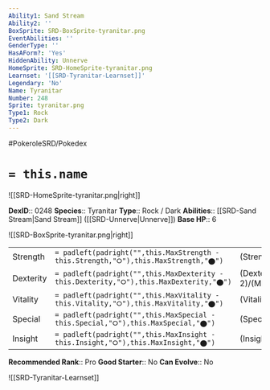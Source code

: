```yaml
---
Ability1: Sand Stream
Ability2: ''
BoxSprite: SRD-BoxSprite-tyranitar.png
EventAbilities: ''
GenderType: ''
HasAForm?: 'Yes'
HiddenAbility: Unnerve
HomeSprite: SRD-HomeSprite-tyranitar.png
Learnset: '[[SRD-Tyranitar-Learnset]]'
Legendary: 'No'
Name: Tyranitar
Number: 248
Sprite: tyranitar.png
Type1: Rock
Type2: Dark
---
```


#PokeroleSRD/Pokedex

# `= this.name`

![[SRD-HomeSprite-tyranitar.png|right]]

**DexID**:: 0248
**Species**:: Tyranitar
**Type**:: Rock / Dark
**Abilities**:: [[SRD-Sand Stream|Sand Stream]] ([[SRD-Unnerve|Unnerve]])
**Base HP**:: 6

![[SRD-BoxSprite-tyranitar.png|right]]

|           |                                                                                        |                                          |
| --------- | -------------------------------------------------------------------------------------- | ---------------------------------------- |
| Strength  | `= padleft(padright("",this.MaxStrength - this.Strength,"⭘"),this.MaxStrength,"⬤")`    | (Strength::3)/(MaxStrength::7)   |
| Dexterity | `= padleft(padright("",this.MaxDexterity - this.Dexterity,"⭘"),this.MaxDexterity,"⬤")` | (Dexterity:: 2)/(MaxDexterity::5) |
| Vitality  | `= padleft(padright("",this.MaxVitality - this.Vitality,"⭘"),this.MaxVitality,"⬤")`    | (Vitality::3)/(MaxVitality::6)   |
| Special   | `= padleft(padright("",this.MaxSpecial - this.Special,"⭘"),this.MaxSpecial,"⬤")`       | (Special::3)/(MaxSpecial::6)     |
| Insight   | `= padleft(padright("",this.MaxInsight - this.Insight,"⭘"),this.MaxInsight,"⬤")`       | (Insight::3)/(MaxInsight::6)     |

**Recommended Rank**:: Pro
**Good Starter**:: No
**Can Evolve**:: No

![[SRD-Tyranitar-Learnset]]